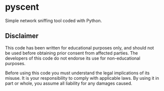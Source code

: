 # pyscent
Simple network sniffing tool coded with Python.

## Disclaimer

This code has been written for educational purposes only, and should not be used before obtaining prior consent from affected parties. The developers of this code do not endorse its use for non-educational purposes.

Before using this code you must understand the legal implications of its misuse. It is your responsibility to comply with applicable laws. By using it in part or whole, you assume all liability for any damages caused.

